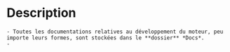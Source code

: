 # Description
	- Toutes les documentations relatives au développement du moteur, peu importe leurs formes, sont stockées dans le **dossier** *Docs*.
	-